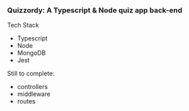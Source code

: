 ### Quizzordy: A Typescript & Node quiz app back-end

Tech Stack
- Typescript 
- Node
- MongoDB
- Jest

Still to complete:
- controllers
- middleware
- routes 
